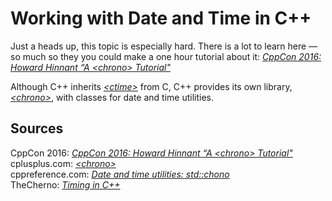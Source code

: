 # Working with Date and Time in C++
Just a heads up, this topic is especially hard. There is a lot to learn here — so much so they you could make a one hour tutorial about it: [_CppCon 2016: Howard Hinnant “A \<chrono\> Tutorial"_](https://www.youtube.com/watch?v=P32hvk8b13M)

Although C++ inherits [_\<ctime\>_]() from C, C++ provides its own library, [_\<chrono\>_](), with classes for date and time utilities.


## Sources
CppCon 2016: [_CppCon 2016: Howard Hinnant “A \<chrono\> Tutorial"_](https://www.youtube.com/watch?v=P32hvk8b13M) <br />
cplusplus.com: [_\<chrono\>_](https://www.cplusplus.com/reference/chrono/) <br />
cppreference.com: [_Date and time utilities: std::chono_](https://en.cppreference.com/w/cpp/chrono/weekday) <br />
TheCherno: [_Timing in C++_](https://www.youtube.com/watch?v=oEx5vGNFrLk) <br />

